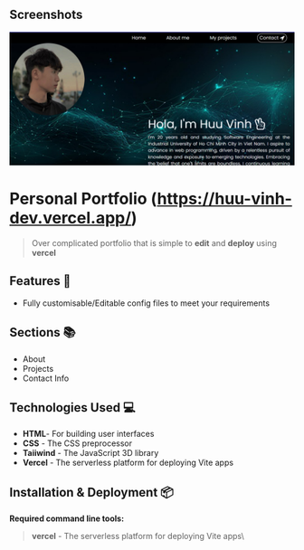 ## Screenshots
![My Logo](https://github.com/HuuVinh0901/My-Portfolio/blob/main/view.PNG)
# Personal Portfolio (https://huu-vinh-dev.vercel.app/)
> Over complicated portfolio that is simple to **edit** and **deploy** using **vercel**

## Features 📃
- Fully customisable/Editable config files to meet your requirements


## Sections 📚
- About
- Projects
- Contact Info

## Technologies Used 💻
- **HTML**- For building user interfaces
- **CSS** - The CSS preprocessor
- **Taiiwind** - The JavaScript 3D library
- **Vercel** - The serverless platform for deploying Vite apps
## Installation & Deployment 📦
**Required command line tools:**
> **vercel** - The serverless platform for deploying Vite apps\
